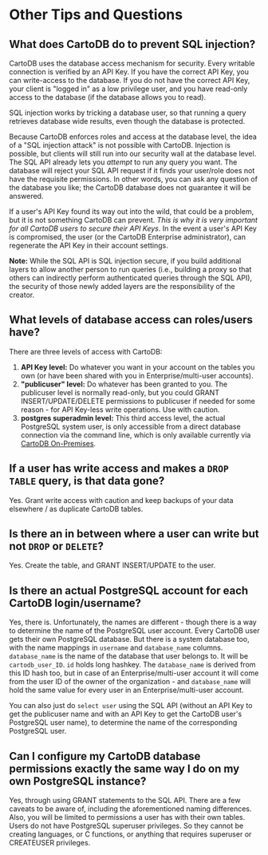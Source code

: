 # Other Tips and Questions

## What does CartoDB do to prevent SQL injection?

CartoDB uses the database access mechanism for security. Every writable connection is verified by an API Key. If you have the correct API Key, you can write-access to the database. If you do not have the correct API Key, your client is "logged in" as a low privilege user, and you have read-only access to the database (if the database allows you to read).

SQL injection works by tricking a database user, so that running a query retrieves database wide results, even though the database is protected.

Because CartoDB enforces roles and access at the database level, the idea of a "SQL injection attack" is not possible with CartoDB. Injection is possible, but clients will still run into our security wall at the database level. The SQL API already lets you _attempt_ to run any query you want. The database will reject your SQL API request if it finds your user/role does not have the requisite permissions. In other words, you can ask any question of the database you like; the CartoDB database does not guarantee it will be answered.

If a user's API Key found its way out into the wild, that could be a problem, but it is not something CartoDB can prevent. _This is why it is very important for all CartoDB users to secure their API Keys_. In the event a user's API Key is compromised, the user (or the CartoDB Enterprise administrator), can regenerate the API Key in their account settings.

**Note:** While the SQL API is SQL injection secure, if you build additional layers to allow another person to run queries (i.e., building a proxy so that others can indirectly perform authenticated queries through the SQL API), the security of those newly added layers are the responsibility of the creator.

## What levels of database access can roles/users have?

There are three levels of access with CartoDB:

1. __API Key level:__ Do whatever you want in your account on the tables you own (or have been shared with you in Enterprise/multi-user accounts).
2. __"publicuser" level:__ Do whatever has been granted to you. The publicuser level is normally read-only, but you could GRANT INSERT/UPDATE/DELETE permissions to publicuser if needed for some reason - for API Key-less write operations. Use with caution.
3. __postgres superadmin level:__ This third access level, the actual PostgreSQL system user, is only accessible from a direct database connection via the command line, which is only available currently via [CartoDB On-Premises](https://cartodb.com/on-premises/).

## If a user has write access and makes a `DROP TABLE` query, is that data gone?

Yes. Grant write access with caution and keep backups of your data elsewhere / as duplicate CartoDB tables.

## Is there an in between where a user can write but not `DROP` or `DELETE`?

Yes. Create the table, and GRANT INSERT/UPDATE to the user.

## Is there an actual PostgreSQL account for each CartoDB login/username?

Yes, there is. Unfortunately, the names are different - though there is a way to determine the name of the PostgreSQL user account. Every CartoDB user gets their own PostgreSQL database. But there is a system database too, with the name mappings in `username` and `database_name` columns. `database_name` is the name of the database that user belongs to. It will be `cartodb_user_ID`. `id` holds long hashkey. The `database_name` is derived from this ID hash too, but in case of an Enterprise/multi-user account it will come from the user ID of the owner of the organization - and `database_name` will hold the same value for every user in an Enterprise/multi-user account.

You can also just do `select user` using the SQL API (without an API Key to get the publicuser name and with an API Key to get the CartoDB user's PostgreSQL user name), to determine the name of the corresponding PostgreSQL user.

## Can I configure my CartoDB database permissions exactly the same way I do on my own PostgreSQL instance?

Yes, through using GRANT statements to the SQL API. There are a few caveats to be aware of, including the aforementioned naming differences. Also, you will be limited to permissions a user has with their own tables. Users do not have PostgreSQL superuser privileges. So they cannot be creating languages, or C functions, or anything that requires superuser or CREATEUSER privileges.
